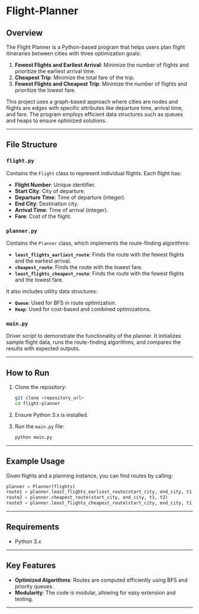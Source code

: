 # Flight-Planner

## Overview
The Flight Planner is a Python-based program that helps users plan flight itineraries between cities with three optimization goals:

1. **Fewest Flights and Earliest Arrival**: Minimize the number of flights and prioritize the earliest arrival time.
2. **Cheapest Trip**: Minimize the total fare of the trip.
3. **Fewest Flights and Cheapest Trip**: Minimize the number of flights and prioritize the lowest fare.

This project uses a graph-based approach where cities are nodes and flights are edges with specific attributes like departure time, arrival time, and fare. The program employs efficient data structures such as queues and heaps to ensure optimized solutions.

---

## File Structure

### `flight.py`
Contains the `Flight` class to represent individual flights. Each flight has:
- **Flight Number**: Unique identifier.
- **Start City**: City of departure.
- **Departure Time**: Time of departure (integer).
- **End City**: Destination city.
- **Arrival Time**: Time of arrival (integer).
- **Fare**: Cost of the flight.

### `planner.py`
Contains the `Planner` class, which implements the route-finding algorithms:

- **`least_flights_earliest_route`**: Finds the route with the fewest flights and the earliest arrival.
- **`cheapest_route`**: Finds the route with the lowest fare.
- **`least_flights_cheapest_route`**: Finds the route with the fewest flights and the lowest fare.

It also includes utility data structures:
- **`Queue`**: Used for BFS in route optimization.
- **`Heap`**: Used for cost-based and combined optimizations.

### `main.py`
Driver script to demonstrate the functionality of the planner. It initializes sample flight data, runs the route-finding algorithms, and compares the results with expected outputs.

---

## How to Run
1. Clone the repository:
   ```bash
   git clone <repository_url>
   cd flight-planner
   ```

2. Ensure Python 3.x is installed.

3. Run the `main.py` file:
   ```bash
   python main.py
   ```

---

## Example Usage
Given flights and a planning instance, you can find routes by calling:

```python
planner = Planner(flights)
route1 = planner.least_flights_earliest_route(start_city, end_city, t1, t2)
route2 = planner.cheapest_route(start_city, end_city, t1, t2)
route3 = planner.least_flights_cheapest_route(start_city, end_city, t1, t2)
```

---

## Requirements
- Python 3.x

---

## Key Features
- **Optimized Algorithms**: Routes are computed efficiently using BFS and priority queues.
- **Modularity**: The code is modular, allowing for easy extension and testing.

---


